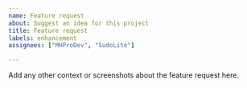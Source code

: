 ```yaml
---
name: Feature request
about: Suggest an idea for this project
title: Feature request
labels: enhancement
assignees: ["MHProDev", "SudoLite"]

---
```


Add any other context or screenshots about the feature request here.
